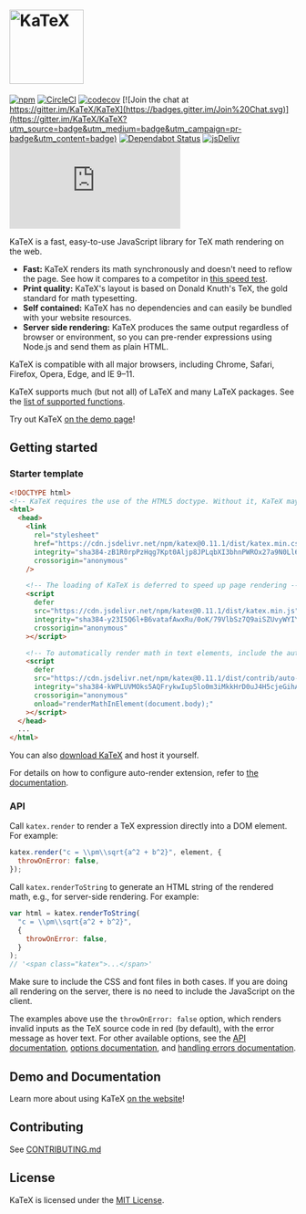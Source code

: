 # [<img src="https://katex.org/img/katex-logo-black.svg" width="130" alt="KaTeX">](https://katex.org/)

[![npm](https://img.shields.io/npm/v/katex.svg)](https://www.npmjs.com/package/katex)
[![CircleCI](https://circleci.com/gh/KaTeX/KaTeX.svg?style=shield)](https://circleci.com/gh/KaTeX/KaTeX)
[![codecov](https://codecov.io/gh/KaTeX/KaTeX/branch/master/graph/badge.svg)](https://codecov.io/gh/KaTeX/KaTeX)
[![Join the chat at https://gitter.im/KaTeX/KaTeX](https://badges.gitter.im/Join%20Chat.svg)](https://gitter.im/KaTeX/KaTeX?utm_source=badge&utm_medium=badge&utm_campaign=pr-badge&utm_content=badge)
[![Dependabot Status](https://api.dependabot.com/badges/status?host=github&repo=KaTeX/KaTeX)](https://dependabot.com)
[![jsDelivr](https://data.jsdelivr.com/v1/package/npm/katex/badge?style=rounded)](https://www.jsdelivr.com/package/npm/katex)
![](https://img.badgesize.io/KaTeX/KaTeX/v0.11.1/dist/katex.min.js?compression=gzip)

KaTeX is a fast, easy-to-use JavaScript library for TeX math
rendering on the web.

- **Fast:** KaTeX renders its math synchronously and doesn't
  need to reflow the page. See how it compares to a
  competitor in
  [this speed test](http://www.intmath.com/cg5/katex-mathjax-comparison.php).
- **Print quality:** KaTeX's layout is based on Donald
  Knuth's TeX, the gold standard for math typesetting.
- **Self contained:** KaTeX has no dependencies and can
  easily be bundled with your website resources.
- **Server side rendering:** KaTeX produces the same output
  regardless of browser or environment, so you can
  pre-render expressions using Node.js and send them as
  plain HTML.

KaTeX is compatible with all major browsers, including
Chrome, Safari, Firefox, Opera, Edge, and IE 9–11.

KaTeX supports much (but not all) of LaTeX and many LaTeX
packages. See the
[list of supported functions](https://katex.org/docs/supported.html).

Try out KaTeX [on the demo page](https://katex.org/#demo)!

## Getting started

### Starter template

```html
<!DOCTYPE html>
<!-- KaTeX requires the use of the HTML5 doctype. Without it, KaTeX may not render properly -->
<html>
  <head>
    <link
      rel="stylesheet"
      href="https://cdn.jsdelivr.net/npm/katex@0.11.1/dist/katex.min.css"
      integrity="sha384-zB1R0rpPzHqg7Kpt0Aljp8JPLqbXI3bhnPWROx27a9N0Ll6ZP/+DiW/UqRcLbRjq"
      crossorigin="anonymous"
    />

    <!-- The loading of KaTeX is deferred to speed up page rendering -->
    <script
      defer
      src="https://cdn.jsdelivr.net/npm/katex@0.11.1/dist/katex.min.js"
      integrity="sha384-y23I5Q6l+B6vatafAwxRu/0oK/79VlbSz7Q9aiSZUvyWYIYsd+qj+o24G5ZU2zJz"
      crossorigin="anonymous"
    ></script>

    <!-- To automatically render math in text elements, include the auto-render extension: -->
    <script
      defer
      src="https://cdn.jsdelivr.net/npm/katex@0.11.1/dist/contrib/auto-render.min.js"
      integrity="sha384-kWPLUVMOks5AQFrykwIup5lo0m3iMkkHrD0uJ4H5cjeGihAutqP0yW0J6dpFiVkI"
      crossorigin="anonymous"
      onload="renderMathInElement(document.body);"
    ></script>
  </head>
  ...
</html>
```

You can also
[download KaTeX](https://github.com/KaTeX/KaTeX/releases)
and host it yourself.

For details on how to configure auto-render extension, refer
to
[the documentation](https://katex.org/docs/autorender.html).

### API

Call `katex.render` to render a TeX expression directly into
a DOM element. For example:

```js
katex.render("c = \\pm\\sqrt{a^2 + b^2}", element, {
  throwOnError: false,
});
```

Call `katex.renderToString` to generate an HTML string of
the rendered math, e.g., for server-side rendering. For
example:

```js
var html = katex.renderToString(
  "c = \\pm\\sqrt{a^2 + b^2}",
  {
    throwOnError: false,
  }
);
// '<span class="katex">...</span>'
```

Make sure to include the CSS and font files in both cases.
If you are doing all rendering on the server, there is no
need to include the JavaScript on the client.

The examples above use the `throwOnError: false` option,
which renders invalid inputs as the TeX source code in red
(by default), with the error message as hover text. For
other available options, see the
[API documentation](https://katex.org/docs/api.html),
[options documentation](https://katex.org/docs/options.html),
and
[handling errors documentation](https://katex.org/docs/error.html).

## Demo and Documentation

Learn more about using KaTeX
[on the website](https://katex.org)!

## Contributing

See [CONTRIBUTING.md](CONTRIBUTING.md)

## License

KaTeX is licensed under the
[MIT License](http://opensource.org/licenses/MIT).
